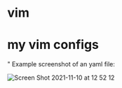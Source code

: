 # vim
# my vim configs

" Example screenshot of an yaml file:

![Screen Shot 2021-11-10 at 12 52 12](https://user-images.githubusercontent.com/37072372/141108259-9c434fed-01c5-4041-8401-4294df113491.png)
